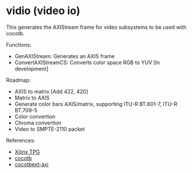 # vidio (video io)

This generates the AXIStream frame for video subsystems to be used with cocotb.  

Functions:
- GenAXIStream: Generates an AXIS frame
- ConvertAXIStreamCS: Converts color space RGB to YUV [In development] 

Roadmap:
- AXIS to matrix [Add 422, 420]
- Matrix to AXIS 
- Generate color bars AXIS/matrix, supporting ITU-R BT.601-7, ITU-R BT.709-5
- Color convertion
- Chroma convertion
- Video to SMPTE-2110 packet

References:
- [Xilinx TPG](https://www.xilinx.com/content/dam/xilinx/support/documents/ip_documentation/v_tpg/v8_1/pg103-v-tpg.pdf)
- [cocotb](https://docs.cocotb.org/en/stable/)
- [cocotbext-axi](https://github.com/alexforencich/cocotbext-axi)

#
<!-- <https://docs.cocotb.org/en/stable/extensions.html -->
